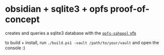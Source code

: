 # obsidian + sqlite3 + opfs proof-of-concept

creates and queries a sqlite3 database with the [`opfs-sahpool` vfs](https://sqlite.org/wasm/doc/trunk/persistence.md#vfs-opfs-sahpool)

to build + install, run `./build.ps1 -vault /path/to/your/vault` and open the console :)
